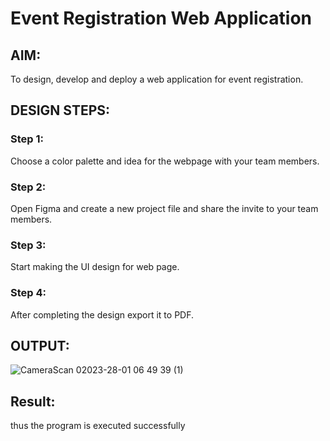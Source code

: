 # Event Registration Web Application

## AIM:
To design, develop and deploy a web application for event registration.

## DESIGN STEPS:

### Step 1:
Choose a color palette and idea for the webpage with your team members.

### Step 2:
Open Figma and create a new project file and share the invite to your team members.

### Step 3:
Start making the UI design for web page.

### Step 4:
After completing the design export it to PDF.

## OUTPUT:
![CameraScan 02023-28-01 06 49 39 (1)](https://user-images.githubusercontent.com/119288183/215273114-6d92fe31-d91f-499b-b346-d2aa45bf3c24.jpg)


## Result:
thus the program is executed successfully
